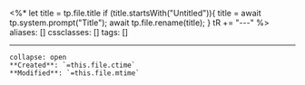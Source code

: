 <%*
let title = tp.file.title
if (title.startsWith("Untitled")){
	title = await tp.system.prompt("Title");
	await tp.file.rename(title);
}
tR += "---"
%>
aliases: []
cssclasses: []
tags: []

---

```ad-info
collapse: open
**Created**: `=this.file.ctime`
**Modified**: `=this.file.mtime`
```
